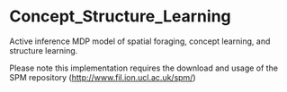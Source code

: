 # Concept_Structure_Learning

Active inference MDP model of spatial foraging, concept learning, and structure learning.

Please note this implementation requires the download and usage of the SPM repository (http://www.fil.ion.ucl.ac.uk/spm/)

